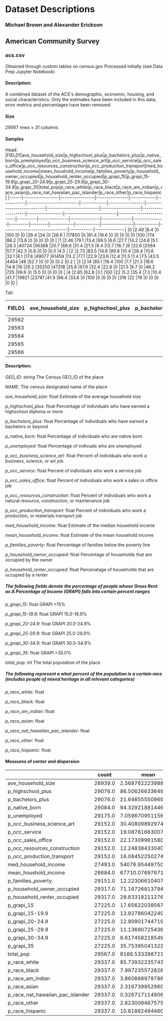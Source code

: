# Dataset Descriptions
### Michael Brown and Alexander Erickson


## American Community Survey
### acs.csv
Obtained through custom tables on census.gov
Processed initially (see Data Prep Jupyter Notebook)

#### Description: 
A combined dataset of the ACS's demographic, economic, housing, and social characteristics.
Only the estimates have been included in this data, error metrics and percentages have been removed.

#### Size
29567 rows × 31 columns

#### Samples
Head:
|FIELD1|ave_household_size|p_highschool_plus|p_bachelors_plus|p_native_born|p_unemployed|p_occ_business_science_art|p_occ_service|p_occ_sales_office|p_occ_resources_construction|p_occ_production_transport|med_household_income|mean_houshold_income|p_families_poverty|p_household_owner_occupied|p_household_renter_occupied|p_grapi_15|p_grapi_15-19.9|p_grapi_20-24.9|p_grapi_25-29.9|p_grapi_30-34.9|p_grapi_35|total_pop|p_race_white|p_race_black|p_race_am_indian|p_race_asian|p_race_nat_hawaiian_pac_islander|p_race_other|p_race_hispanic|
|------|------------------|-----------------|----------------|-------------|------------|--------------------------|-------------|------------------|----------------------------|--------------------------|--------------------|--------------------|------------------|--------------------------|---------------------------|----------|---------------|---------------|---------------|---------------|----------|---------|------------|------------|----------------|------------|--------------------------------|------------|---------------|
|0     |2.49              |8.4              |0               |100          |0           |0                         |39.4         |34                |0                           |26.6                      |                    |17850               |0                 |81.4                      |18.6                       |0         |0              |0              |0              |0              |100       |174      |86.2        |13.8        |0               |0           |0                               |0           |0              |
|1     |2.46              |79.1             |13.4            |99.5         |6.6         |27.7                      |14.2         |24.6              |5.1                         |28.3                      |40724               |56368               |20.7              |68.6                      |31.4                       |21.5      |9.4            |13.7           |16.7           |6              |32.6      |2594     |57.7        |42.5        |0.6             |0           |0                               |0.5         |4.5            |
|2     |2.73              |83.5             |14.6            |99.8         |10.4        |28.4                      |15.6         |32.1              |6.1                         |17.8                      |49077               |61459               |13.2              |77.1                      |22.9                       |23.6      |12.4           |11.5           |1.4            |7.5            |43.5      |4404     |48          |52.7        |0               |0           |0                               |0.2         |0.2            |
|3     |2.14              |85.1             |18.4            |100          |7.7         |21.3                      |18.6         |14.8              |19                          |26.2                      |35250               |47318               |25.8              |67.6                      |32.4                       |22.6      |0              |21.5           |9.7            |0              |46.2      |725      |99.6        |0           |5.5             |0           |0                               |0           |0              |
|4     |2.85              |62.8             |3.1             |100          |22          |5.2                       |35.4         |7.3               |10.4                        |41.7                      |19821               |23781               |41.9              |66.4                      |33.6                       |0         |100            |0              |0              |0              |0         |318      |22          |78          |0               |0           |0                               |0           |0              |


Tail:

|FIELD1|ave_household_size|p_highschool_plus|p_bachelors_plus|p_native_born|p_unemployed|p_occ_business_science_art|p_occ_service|p_occ_sales_office|p_occ_resources_construction|p_occ_production_transport|med_household_income|mean_houshold_income|p_families_poverty|p_household_owner_occupied|p_household_renter_occupied|p_grapi_15|p_grapi_15-19.9|p_grapi_20-24.9|p_grapi_25-29.9|p_grapi_30-34.9|p_grapi_35|total_pop|p_race_white|p_race_black|p_race_am_indian|p_race_asian|p_race_nat_hawaiian_pac_islander|p_race_other|p_race_hispanic|
|------|------------------|-----------------|----------------|-------------|------------|--------------------------|-------------|------------------|----------------------------|--------------------------|--------------------|--------------------|------------------|--------------------------|---------------------------|----------|---------------|---------------|---------------|---------------|----------|---------|------------|------------|----------------|------------|--------------------------------|------------|---------------|
|29562 |                  |                 |                |             |21.8        |4.6                       |43.8         |28.1              |21.3                        |2.2                       |15093               |19981               |57.9              |51.7                      |48.3                       |7.7       |6.7            |27.9           |0              |7.7            |50        |2820     |51.7        |10.4        |0               |5.7         |0                               |34.9        |97.5           |
|29563 |                  |                 |                |             |22.1        |19.7                      |22.1         |21.3              |15                          |21.9                      |22661               |32467               |34.3              |66.8                      |33.2                       |16        |6.7            |2.6            |38.7           |14.4           |21.6      |3544     |85.2        |36.2        |0               |0           |0                               |12          |100            |
|29564 |                  |                 |                |             |24.4        |27.2                      |26.7         |20.3              |4.8                         |21.1                      |14450               |20601               |55.7              |62                        |38                         |3.3       |15.3           |4.8            |2.4            |11.5           |62.7      |6878     |48.5        |46.8        |0.9             |0.3         |0                               |4.9         |99.7           |
|29565 |                  |                 |                |             |18.7        |35.1                      |21.3         |26                |8.1                         |9.6                       |20996               |26865               |33.4              |74.7                      |25.3                       |11.9      |14.9           |11.4           |2.8            |4.5            |54.4      |17129    |84.1        |3.4         |1.3             |0           |0                               |13.4        |99.7           |
|29566 |                  |                 |                |             |7.9         |9.2                       |49.4         |26.4              |0                           |14.9                      |15833               |18462               |61.8              |93.4                      |6.6                        |0         |0              |47.8           |0              |0              |52.2      |1444     |59.4        |28.6        |0               |0           |0                               |14.4        |99.2           |



#### Description:
*GEO_ID*: string
The Census GEO_ID of the place

*NAME*: The census designated name of the place

*ave_household_size*: float
Estimate of the average household size

*p_highschool_plus*: float
Percentage of individuals who have earned a highschool diploma or more

*p_bachelors_plus*: float
Percentage of individuals who have earned a bachelors or beyond

*p_native_born*: float
Percentage of individuals who are native born

*p_unemployed*: float
Percentage of indivuals who are unemployed

*p_occ_business_science_art*: float
Percent of individuals who work a business, science, or art job

*p_occ_service*: float
Percent of individuals who work a service job

*p_occ_sales_office*: float
Percent of individuals who work a sales or office job

*p_occ_resources_construction*: float
Percent of individuals who work a natural resource, construction, or maintenance job

*p_occ_production_transport*: float
Percent of individuals who work a production, or materials transport job

*med_household_income*: float
Estimate of the median household income

*mean_household_income*: float
Estimate of the mean household income

*p_families_poverty*: float
Percentage of families below the poverty line

*p_household_owner_occupied*: float
Percentage of households that are occupied by the owner

*p_household_renter_occupied*: float
Percenatage of households that are occupied by a renter

##### The following fields denote the percentage of people whose Gross Rent as A Percentage of Income (GRAPI)  falls into certain percent ranges

*p_grapi_15*: float
GRAPI <15%

*p_grapi_15-19.9*: float
GRAPI 15.0-19.9%

*p_grapi_20-24.9*: float
GRAPI 20.0-24.9%

*p_grapi_25-29.9*: float
GRAPI 25.0-29.9%

*p_grapi_30-34.9*: float
GRAPI 30.0-34.9%

*p_grapi_35*: float
GRAPI >35.0%

*total_pop*: int
The total population of the place


##### The following represent a what percent of the population is a certain race (includes people of mixed heritage in all relevant categories)

*p_race_white*: float

*p_race_black*: float

*p_race_am_indian*: float

*p_race_asian*: float

*p_race_nat_hawaiian_pac_islander*: float

*p_race_other*: float

*p_race_hispanic*: float

#### Measures of center and dispersion

||count             |mean             |std              |min             |25%               |50%               |75%               |max              |
|------|------------------|-----------------|-----------------|----------------|------------------|------------------|------------------|-----------------|
|ave_household_size|28939.0           |2.5687622239883807|0.5904738173780555|1.08            |2.24              |2.49              |2.79              |19.96            |
|p_highschool_plus|29076.0           |86.50626633649755|11.67166553585477|0.0             |82.0              |89.2              |94.1              |100.0            |
|p_bachelors_plus|29076.0           |21.64855550969869|16.80132174439775|0.0             |10.4              |17.3              |28.2              |100.0            |
|p_native_born|29084.0           |94.3292188144688 |9.18208507401641 |0.0             |93.3              |97.9              |99.8              |100.0            |
|p_unemployed|29175.0           |7.059670951156783|7.4920830425877565|0.0             |2.8               |5.5               |9.1               |100.0            |
|p_occ_business_science_art|29152.0           |30.408098929747666|15.308652877793406|0.0             |20.8              |28.6              |38.1              |100.0            |
|p_occ_service|29152.0           |19.0876166300767 |10.887633989745826|0.0             |13.2              |18.1              |23.5              |100.0            |
|p_occ_sales_office|29152.0           |22.17309961580679|9.829627569360582|0.0             |17.6              |22.4              |26.5              |100.0            |
|p_occ_resources_construction|29152.0           |12.248384330406093|10.032775084419558|0.0             |6.5               |10.3              |15.6              |100.0            |
|p_occ_production_transport|29152.0           |16.084522502744168|11.299802410298724|0.0             |8.4               |14.5              |21.7              |100.0            |
|med_household_income|27493.0           |54076.95449750846|26512.882889745397|3194.0          |37404.0           |48125.0           |62927.0           |248250.0         |
|mean_houshold_income|28684.0           |67710.07697671176|36842.84540492615|2622.0          |47608.0           |58690.5           |75789.75          |722906.0         |
|p_families_poverty|29151.0           |12.223066104078653|12.590069857518978|0.0             |3.5               |9.1               |16.8              |100.0            |
|p_household_owner_occupied|29317.0           |71.16726813794058|17.156540201666267|0.0             |60.9              |72.3              |83.2              |100.0            |
|p_household_renter_occupied|29317.0           |28.833182112767552|17.156504781334256|0.0             |16.8              |27.7              |39.1              |100.0            |
|p_grapi_15|27225.0           |17.6562203856748 |18.747830131157247|0.0             |5.8               |13.2              |23.0              |100.0            |
|p_grapi_15-19.9|27225.0           |13.9278604224058 |15.561408477500066|0.0             |3.3               |11.3              |18.2              |100.0            |
|p_grapi_20-24.9|27225.0           |12.909017447199165|14.810708673048678|0.0             |1.9               |10.8              |17.0              |100.0            |
|p_grapi_25-29.9|27225.0           |11.136907254361681|13.329084584882384|0.0             |0.0               |9.4               |15.0              |100.0            |
|p_grapi_30-34.9|27225.0           |8.61745821854908 |11.79442569707595|0.0             |0.0               |6.6               |11.8              |100.0            |
|p_grapi_35|27225.0           |35.75395041322336|21.94202288786217|0.0             |22.7              |35.7              |46.9              |100.0            |
|total_pop|29567.0           |8166.533398721548|68662.77733759841|0.0             |333.0             |1098.0            |4118.5            |8560072.0        |
|p_race_white|29337.0           |85.73932235743221|21.43122608526757|0.0             |82.6              |95.0              |99.0              |100.0            |
|p_race_black|29337.0           |7.9972355728261455|16.48826193882008|0.0             |0.0               |1.4               |6.6               |100.0            |
|p_race_am_indian|29337.0           |3.8608889797866124|13.35433376465444|0.0             |0.0               |0.6               |2.0               |100.0            |
|p_race_asian|29337.0           |2.3167399529604324|6.048683811021078|0.0             |0.0               |0.3               |2.1               |100.0            |
|p_race_nat_hawaiian_pac_islander|29337.0           |0.3267171149061013|2.647933338579025|0.0             |0.0               |0.0               |0.0               |86.8             |
|p_race_other|29337.0           |2.623008487575417|6.659640091766446|0.0             |0.0               |0.3               |2.2               |100.0            |
|p_race_hispanic|29337.0           |10.818624944609194|20.11168394336868|0.0             |0.3               |3.2               |10.1              |100.0            |

